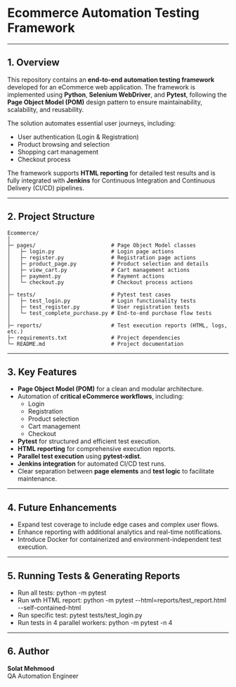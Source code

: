 # Ecommerce Automation Testing Framework

---

## 1. Overview  
This repository contains an **end-to-end automation testing framework** developed for an eCommerce web application. The framework is implemented using **Python**, **Selenium WebDriver**, and **Pytest**, following the **Page Object Model (POM)** design pattern to ensure maintainability, scalability, and reusability.  

The solution automates essential user journeys, including:  
- User authentication (Login & Registration)  
- Product browsing and selection  
- Shopping cart management  
- Checkout process  

The framework supports **HTML reporting** for detailed test results and is fully integrated with **Jenkins** for Continuous Integration and Continuous Delivery (CI/CD) pipelines.  

---

## 2. Project Structure  

```
Ecommerce/
│
├─ pages/                        # Page Object Model classes
│   ├─ login.py                  # Login page actions
│   ├─ register.py               # Registration page actions
│   ├─ product_page.py           # Product selection and details
│   ├─ view_cart.py              # Cart management actions
│   ├─ payment.py                # Payment actions
│   └─ checkout.py               # Checkout process actions
│
├─ tests/                        # Pytest test cases
│   ├─ test_login.py             # Login functionality tests
│   ├─ test_register.py          # User registration tests
│   └─ test_complete_purchase.py # End-to-end purchase flow tests
│
├─ reports/                      # Test execution reports (HTML, logs, etc.)
├─ requirements.txt              # Project dependencies
└─ README.md                     # Project documentation
```

---

## 3. Key Features  

- **Page Object Model (POM)** for a clean and modular architecture.  
- Automation of **critical eCommerce workflows**, including:
  - Login  
  - Registration  
  - Product selection  
  - Cart management  
  - Checkout  
- **Pytest** for structured and efficient test execution.  
- **HTML reporting** for comprehensive execution reports.  
- **Parallel test execution** using **pytest-xdist**.  
- **Jenkins integration** for automated CI/CD test runs.  
- Clear separation between **page elements** and **test logic** to facilitate maintenance.  

---

## 4. Future Enhancements  

- Expand test coverage to include edge cases and complex user flows.  
- Enhance reporting with additional analytics and real-time notifications.  
- Introduce Docker for containerized and environment-independent test execution.  

---

## 5. Running Tests & Generating Reports
- Run all tests: python -m pytest
- Run wth HTML report: python -m pytest --html=reports/test_report.html --self-contained-html
- Run specific test: pytest tests/test_login.py
- Run tests in 4 parallel workers: python -m pytest -n 4


---

## 6. Author  

**Solat Mehmood**  
QA Automation Engineer  
